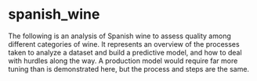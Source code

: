 # spanish_wine

The following is an analysis of Spanish wine to assess quality among different categories
of wine. It represents an overview of the processes taken to analyze a dataset and build a
predictive model, and how to deal with hurdles along the way. A production model would require
far more tuning than is demonstrated here, but the process and steps are the same. 
